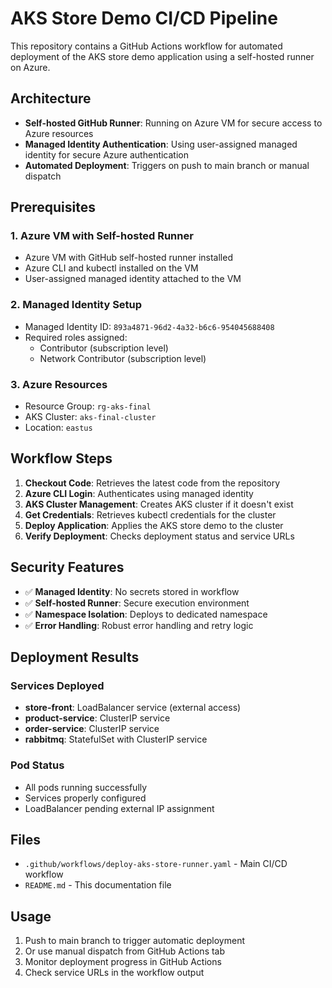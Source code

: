 # AKS Store Demo CI/CD Pipeline

This repository contains a GitHub Actions workflow for automated deployment of the AKS store demo application using a self-hosted runner on Azure.

## Architecture

- **Self-hosted GitHub Runner**: Running on Azure VM for secure access to Azure resources
- **Managed Identity Authentication**: Using user-assigned managed identity for secure Azure authentication
- **Automated Deployment**: Triggers on push to main branch or manual dispatch

## Prerequisites

### 1. Azure VM with Self-hosted Runner

- Azure VM with GitHub self-hosted runner installed
- Azure CLI and kubectl installed on the VM
- User-assigned managed identity attached to the VM

### 2. Managed Identity Setup

- Managed Identity ID: `893a4871-96d2-4a32-b6c6-954045688408`
- Required roles assigned:
  - Contributor (subscription level)
  - Network Contributor (subscription level)

### 3. Azure Resources

- Resource Group: `rg-aks-final`
- AKS Cluster: `aks-final-cluster`
- Location: `eastus`

## Workflow Steps

1. **Checkout Code**: Retrieves the latest code from the repository
2. **Azure CLI Login**: Authenticates using managed identity
3. **AKS Cluster Management**: Creates AKS cluster if it doesn't exist
4. **Get Credentials**: Retrieves kubectl credentials for the cluster
5. **Deploy Application**: Applies the AKS store demo to the cluster
6. **Verify Deployment**: Checks deployment status and service URLs

## Security Features

- ✅ **Managed Identity**: No secrets stored in workflow
- ✅ **Self-hosted Runner**: Secure execution environment
- ✅ **Namespace Isolation**: Deploys to dedicated namespace
- ✅ **Error Handling**: Robust error handling and retry logic

## Deployment Results

### Services Deployed

- **store-front**: LoadBalancer service (external access)
- **product-service**: ClusterIP service
- **order-service**: ClusterIP service
- **rabbitmq**: StatefulSet with ClusterIP service

### Pod Status

- All pods running successfully
- Services properly configured
- LoadBalancer pending external IP assignment

## Files

- `.github/workflows/deploy-aks-store-runner.yaml` - Main CI/CD workflow
- `README.md` - This documentation file

## Usage

1. Push to main branch to trigger automatic deployment
2. Or use manual dispatch from GitHub Actions tab
3. Monitor deployment progress in GitHub Actions
4. Check service URLs in the workflow output
